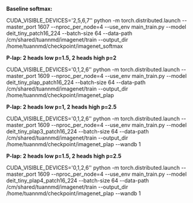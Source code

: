 **Baseline softmax:**

CUDA_VISIBLE_DEVICES='2,5,6,7’' python -m torch.distributed.launch --master_port 1607 --nproc_per_node=4 --use_env main_train.py --model deit_tiny_patch16_224 --batch-size 64 --data-path /cm/shared/tuannmd/imagenet/train --output_dir /home/tuannmd/checkpoint/imagenet_softmax


**P-lap: 2 heads low p=1.5, 2 heads high p=2**

CUDA_VISIBLE_DEVICES='0,1,2,6’' python -m torch.distributed.launch --master_port 1609 --nproc_per_node=4 --use_env main_train.py --model deit_tiny_plap_patch16_224 --batch-size 64 --data-path /cm/shared/tuannmd/imagenet/train --output_dir /home/tuannmd/checkpoint/imagenet_plap

**P-lap: 2 heads low p=1, 2 heads high p=2.5**

CUDA_VISIBLE_DEVICES='0,1,2,6’' python -m torch.distributed.launch --master_port 1609 --nproc_per_node=4 --use_env main_train.py --model deit_tiny_plap3_patch16_224 --batch-size 64 --data-path /cm/shared/tuannmd/imagenet/train --output_dir /home/tuannmd/checkpoint/imagenet_plap --wandb 1

**P-lap: 2 heads low p=1.5, 2 heads high p=2.5**

CUDA_VISIBLE_DEVICES='0,1,2,6’' python -m torch.distributed.launch --master_port 1609 --nproc_per_node=4 --use_env main_train.py --model deit_tiny_plap4_patch16_224 --batch-size 64 --data-path /cm/shared/tuannmd/imagenet/train --output_dir /home/tuannmd/checkpoint/imagenet_plap --wandb 1
